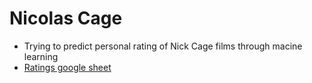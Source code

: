 # Nicolas Cage

- Trying to predict personal rating of Nick Cage films through macine learning
- [Ratings google sheet](https://docs.google.com/spreadsheets/d/1FUMyk5cPEUvL14_Uq2eNCCtBn9tvyEFVHuX8rHRL6r0/edit?usp=sharing)

